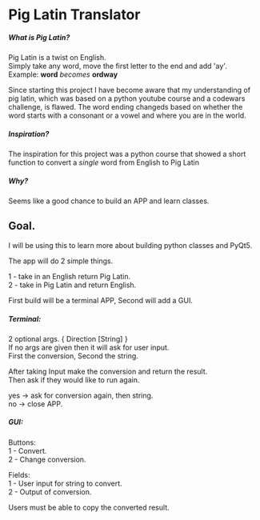# Pig Latin Translator

##### What is Pig Latin?

Pig Latin is a twist on English.  
Simply take any word, move the first letter to the end and add 'ay'.  
Example: **word** *becomes* **ordway**  

Since starting this project I have become aware that my understanding of pig latin, which was based on a python youtube course and a codewars challenge, is flawed. The word ending changeds based on whether the word starts with a consonant or a vowel and where you are in the world.


##### Inspiration?

The inspiration for this project was a python course that showed a short function to convert a *single* word from English to Pig Latin

##### Why?

Seems like a good chance to build an APP and learn classes.


## Goal.

I will be using this to learn more about building python classes and PyQt5.

The app will do 2 simple things.

   1 - take in an English return Pig Latin.  
   2 - take in Pig Latin and return English.

First build will be a terminal APP, Second will add a GUI.

##### Terminal:

2 optional args. { Direction [String] }  
If no args are given then it will ask for user input.  
First the conversion, Second the string.

After taking Input make the conversion and return the result.  
Then ask if they would like to run again. 
 
   yes ->  ask for conversion again, then string.  
   no  ->  close APP.

##### GUI:

Buttons:  
   1 - Convert.  
   2 - Change conversion.

Fields:  
   1 - User input for string to convert.  
   2 - Output of conversion.

Users must be able to copy the converted result.
